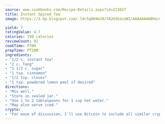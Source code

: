 ```yaml
---
source: www.cookbooks.com/Recipe-Details.aspx?id=213027
title: Instant Spiced Tea
image: https://1.bp.blogspot.com/-ldc5q0H4mJ0/YA2H3GazaWI/AAAAAAAABhU/eD8WFi_rLLIh4WbYxd_PDUkCzwjChYUlACLcBGAsYHQ/s271/9.png

yield: 7
ratingValue: 4.7
calories: 199 calories
reviewCount: 92
cookTime: PT0H
prepTime: PT28M
ingredients:
- "1/2 c. instant tea"
- "2 c. Tang"
- "1 1/2 c. sugar"
- "1 tsp. cinnamon"
- "1/2 tsp. cloves"
- "1 tsp. powdered lemon peel if desired"
directions:
- "Mix well."
- "Store in sealed jar."
- "Use 1 to 2 tablespoons for 1 cup hot water."
- "May also serve iced."
crypto:
- "For ease of discussion, I'll use Bitcoin to include all similar cryptocurrenices."
---
```

